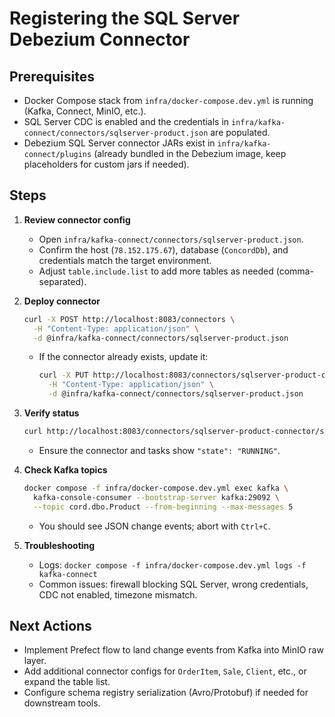 # Registering the SQL Server Debezium Connector

## Prerequisites
- Docker Compose stack from `infra/docker-compose.dev.yml` is running (Kafka, Connect, MinIO, etc.).
- SQL Server CDC is enabled and the credentials in `infra/kafka-connect/connectors/sqlserver-product.json` are populated.
- Debezium SQL Server connector JARs exist in `infra/kafka-connect/plugins` (already bundled in the Debezium image, keep placeholders for custom jars if needed).

## Steps

1. **Review connector config**
   - Open `infra/kafka-connect/connectors/sqlserver-product.json`.
   - Confirm the host (`78.152.175.67`), database (`ConcordDb`), and credentials match the target environment.
   - Adjust `table.include.list` to add more tables as needed (comma-separated).

2. **Deploy connector**
   ```bash
   curl -X POST http://localhost:8083/connectors \
     -H "Content-Type: application/json" \
     -d @infra/kafka-connect/connectors/sqlserver-product.json
   ```
   - If the connector already exists, update it:
     ```bash
     curl -X PUT http://localhost:8083/connectors/sqlserver-product-connector/config \
       -H "Content-Type: application/json" \
       -d @infra/kafka-connect/connectors/sqlserver-product.json
     ```

3. **Verify status**
   ```bash
   curl http://localhost:8083/connectors/sqlserver-product-connector/status | jq
   ```
   - Ensure the connector and tasks show `"state": "RUNNING"`.

4. **Check Kafka topics**
   ```bash
   docker compose -f infra/docker-compose.dev.yml exec kafka \
     kafka-console-consumer --bootstrap-server kafka:29092 \
     --topic cord.dbo.Product --from-beginning --max-messages 5
   ```
   - You should see JSON change events; abort with `Ctrl+C`.

5. **Troubleshooting**
   - Logs: `docker compose -f infra/docker-compose.dev.yml logs -f kafka-connect`
   - Common issues: firewall blocking SQL Server, wrong credentials, CDC not enabled, timezone mismatch.

## Next Actions
- Implement Prefect flow to land change events from Kafka into MinIO raw layer.
- Add additional connector configs for `OrderItem`, `Sale`, `Client`, etc., or expand the table list.
- Configure schema registry serialization (Avro/Protobuf) if needed for downstream tools.
